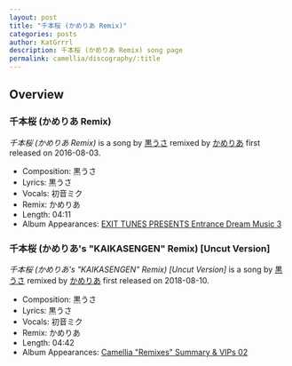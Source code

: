 ```yaml
---
layout: post
title: "千本桜 (かめりあ Remix)"
categories: posts
author: KatGrrrl
description: 千本桜 (かめりあ Remix) song page
permalink: camellia/discography/:title
---
```


## Overview

### 千本桜 (かめりあ Remix)

*千本桜 (かめりあ Remix)* is a song by [黒うさ](#) remixed by [かめりあ](/camellia) first released on 2016-08-03.

* Composition: 黒うさ
* Lyrics: 黒うさ
* Vocals: 初音ミク
* Remix: かめりあ
* Length: 04:11
* Album Appearances: [EXIT TUNES PRESENTS Entrance Dream Music 3](http://et-edm.com/03/)

### 千本桜 (かめりあ's "KAIKASENGEN" Remix) \[Uncut Version\]

*千本桜 (かめりあ's "KAIKASENGEN" Remix) \[Uncut Version\]* is a song by [黒うさ](#) remixed by [かめりあ](/camellia) first released on 2018-08-10.

* Composition: 黒うさ
* Lyrics: 黒うさ
* Vocals: 初音ミク
* Remix: かめりあ
* Length: 04:42
* Album Appearances: [Camellia "Remixes" Summary & VIPs 02](<{% link postsInclude/_posts/camellia/albums/Camellia-Remixes-Summary-VIPs-02/2023-12-20-Camellia-Remixes-Summary-VIPs-02.md %}>)
